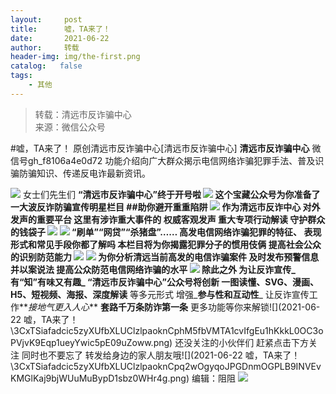 ```yaml
---
layout:     post
title:      嘘，TA来了！
date:       2021-06-22
author:     转载
header-img: img/the-first.png
catalog:   false
tags:
    - 其他
---
```


<blockquote><p>转载：清远市反诈骗中心<br>
来源：微信公众号</p></blockquote>

#嘘，TA来了！
原创清远市反诈骗中心[清远市反诈骗中心]
**清远市反诈骗中心**
微信号gh_f8106a4e0d72
功能介绍向广大群众揭示电信网络诈骗犯罪手法、普及识骗防骗知识、传递反电诈最新资讯。

![]({{site.baseurl}}/postimg/3CxTSiafadcic5zyXUfbXLUClzlpaoknCpV4bErPg2kuuS97hoJJbNCtFOVZ9X0j5W26HDaregC5kibiaLGl8CPr9A.gif)
女士们先生们
**“清远市反诈骗中心”**终于开号啦
![]({{site.baseurl}}/postimg/3CxTSiafadc9kMKbKNFJHmiaaGVVtHZAwbiblcEQHGumcPSBZia2Wpaiab0lY8RMNUREHZjVZU6epTuOMdKmYlpAIKg.gif)
这个宝藏公众号为你准备了
一大波反诈防骗宣传明星栏目
##**助你避开重重陷阱**
![]({{site.baseurl}}/postimg/3CxTSiafadc9kMKbKNFJHmiaaGVVtHZAwb5riaLnouLN3Ah3sfqXXSYYTJpSAuTpC3rta8sPZoT31zltQ8rDvWgrQ.png)
作为清远市反诈中心
对外发声的重要平台
这里有涉诈重大事件的
权威客观发声
重大专项行动解读
守护群众的钱袋子
![]({{site.baseurl}}/postimg/3CxTSiafadc9kMKbKNFJHmiaaGVVtHZAwb5DdRjebdfFw0DQTDmst8L4Igpaicncc6rZ0mxj6hhuJfKmGfpPXKibKA.jpeg)
![]({{site.baseurl}}/postimg/3CxTSiafadc9kMKbKNFJHmiaaGVVtHZAwbR5Z9Vhsey2WTacaub1miaC4xL3jMUuUpk8aeGwEWU4k0mgz5dib1k4icA.png)
“刷单”“网贷”“杀猪盘”……
高发电信网络诈骗犯罪的特征、
表现形式和常见手段你都了解吗
本栏目将为你揭露犯罪分子的惯用伎俩
提高社会公众的识别防范能力
![]({{site.baseurl}}/postimg/3CxTSiafadc9kMKbKNFJHmiaaGVVtHZAwbsf2U9CyGopAqKGtgV43vTicbpk8mse1FgmHOomySZhoXvuic3utrdlvw.gif)
![]({{site.baseurl}}/postimg/3CxTSiafadc9kMKbKNFJHmiaaGVVtHZAwbztyhPicx4lMOysYr3POvJKJicRXYRDwYMJxr9RrKOF9hcJsu0vFvYlpw.png)
为你分析清远当前高发的电信诈骗案件
及时发布预警信息
并以案说法
提高公众防范电信网络诈骗的水平
![]({{site.baseurl}}/postimg/3CxTSiafadc9kMKbKNFJHmiaaGVVtHZAwbjYhUoiah35bLYVnCL2UtIqicR8vck9mJHWf3UehIFH2DcshY3ibg1g21Q.gif)
除此之外
为让反诈宣传_**有“知”有味又有趣**_
**“清远市反诈骗中心”**公众号将创新
**一图读懂****、SVG、漫画、**
**H5****、短视频、海报、深度解读**
等多元形式
增强_**参与性和互动性**_
让反诈宣传工作**_接地气更入人心_**
**套路千万条防诈第一条**
更多功能等你来解锁![](2021-06-22
嘘，TA来了！\\3CxTSiafadcic5zyXUfbXLUClzlpaoknCphM5fbVMTA1cvIfgEu1hKkkL0OC3oPVjvK9Eqp1ueyYwic5pE09uZoww.png)
还没关注的小伙伴们
赶紧点击下方关注
同时也不要忘了
转发给身边的家人朋友哦![](2021-06-22
嘘，TA来了！\\3CxTSiafadcic5zyXUfbXLUClzlpaoknCpq2wOgyqoJPGDnmOGPLB9INVEvKMGlKaj9bjWUuMuBypD1sbz0WHr4g.png)
编辑：阻阻
![]({{site.baseurl}}/postimg/3CxTSiafadcic5zyXUfbXLUClzlpaoknCpErldQhhamfG7KH1qHGrr3icT9iaAoE1B4noSO7EewO2k8fys5pMuaoog.gif)
